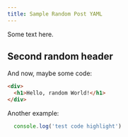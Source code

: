 ```yaml
---
title: Sample Random Post YAML
---
```

Some text here.

## Second random header
And now, maybe some code:

```html
<div>
  <h1>Hello, random World!</h1>
</div>
```

Another example:

```javascript
  console.log('test code highlight')
```

